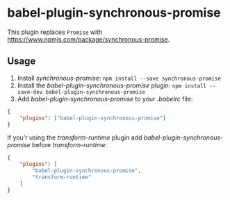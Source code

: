 # babel-plugin-synchronous-promise

This plugin replaces `Promise` with https://www.npmjs.com/package/synchronous-promise.

## Usage

1. Install *synchronous-promise*: `npm install --save synchronous-promise`
2. Install the *babel-plugin-synchronous-promise* plugin: `npm install --save-dev babel-plugin-synchronous-promise`
3. Add *babel-plugin-synchronous-promise* to your *.babelrc* file:
```json
{
	"plugins": ["babel-plugin-synchronous-promise"]
}
```
If you'r using the *transform-runtime* plugin add *babel-plugin-synchronous-promise* before
*transform-runtime*:
```json
{
	"plugins": [
		"babel-plugin-synchronous-promise",
		"transform-runtime"
	]
}
```
